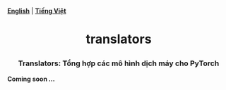 [**English**](./README.md) | [**Tiếng Việt**](./README_vi.md)

<h1 align="center"s>
<p>translators</p>
</h1>
<h3 align="center">
<p>Translators: Tổng hợp các mô hình dịch máy cho PyTorch</p>
</h3>

**Coming soon ...**
